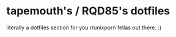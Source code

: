 # tapemouth's / RQD85's dotfiles
literally a dotfiles section for you r/unixporn fellas out there. :)
